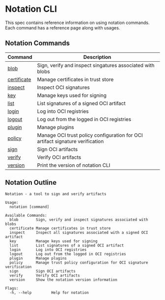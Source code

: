 # Notation CLI

This spec contains reference information on using notation commands. Each command has a reference page along with usages.

## Notation Commands

| Command                                     | Description                                                                   |
| ------------------------------------------- | ----------------------------------------------------------------------------- |
| [blob](./commandline/blob.md)               | Sign, verify and inspect singatures associated with blobs                     |
| [certificate](./commandline/certificate.md) | Manage certificates in trust store                                            |
| [inspect](./commandline/inspect.md)         | Inspect OCI signatures                                                        |
| [key](./commandline/key.md)                 | Manage keys used for signing                                                  |
| [list](./commandline/list.md)               | List signatures of a signed OCI artifact                                      |
| [login](./commandline/login.md)             | Log into OCI registries                                                       |
| [logout](./commandline/logout.md)           | Log out from the logged in OCI registries                                     |
| [plugin](./commandline/plugin.md)           | Manage plugins                                                                |
| [policy](./commandline/policy.md)           | Manage OCI trust policy configuration for OCI artifact signature verification |
| [sign](./commandline/sign.md)               | Sign OCI artifacts                                                            |
| [verify](./commandline/verify.md)           | Verify OCI artifacts                                                          |
| [version](./commandline/version.md)         | Print the version of notation CLI                                             |

## Notation Outline

```text
Notation - a tool to sign and verify artifacts

Usage:
  notation [command]

Available Commands:
  blob        Sign, verify and inspect signatures associated with blobs
  certificate Manage certificates in trust store
  inspect     Inspect all signatures associated with a signed OCI artifact
  key         Manage keys used for signing
  list        List signatures of a signed OCI artifact
  login       Log into OCI registries
  logout      Log out from the logged in OCI registries
  plugin      Manage plugins
  policy      Manage trust policy configuration for OCI signature verification
  sign        Sign OCI artifacts
  verify      Verify OCI artifacts
  version     Show the notation version information

Flags:
  -h, --help         Help for notation
```
